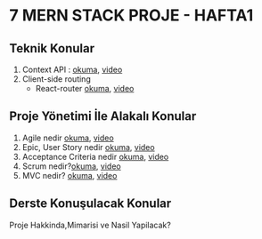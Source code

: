 # 7 MERN STACK PROJE - HAFTA1

## Teknik Konular

1. Context API : [okuma](https://ysoftaoglu.com/post/react-context-api-nedir-nasil-kullanilir/#:~:text=React%20Context'ler%20component%20a%C4%9Fac%C4%B1nda,componentlara%20prop'lar%20yard%C4%B1m%C4%B1yla%20aktar%C4%B1r%C4%B1z.), [video](https://www.youtube.com/watch?v=v_iP8yHmc8s&ab_channel=MehmetAliFIRAT)
2. Client-side routing
   - React-router [okuma](https://www.ninjakod.com/4-reactjs-routingyonlendirme-islemleri/), [video](https://www.youtube.com/watch?v=Jrlp1-Wu-Iw&ab_channel=ReactDersleri)
   
## Proje Yönetimi İle Alakalı Konular
 1.  Agile nedir [okuma](https://www.acmagile.com/agile-nedir/), [video](https://www.youtube.com/watch?v=nHv3-VtiP38&ab_channel=BilgisayarKavramlari) 
 2. Epic, User Story nedir [okuma](https://medium.com/@seyhankulahli/user-story-kullan%C4%B1c%C4%B1-hikayesi-5da67bfc97df), [video](https://www.youtube.com/watch?v=eYZ8vBXL1kk&ab_channel=RobertSmith)
 3. Acceptance Criteria nedir [okuma](https://batuhanakpunar.medium.com/b%C3%B6l%C3%BCm-6-acceptance-criteria-kabul-kriterleri-ve-definition-of-done-bitti-tan%C4%B1m%C4%B1-%EF%B8%8F-d0d77c4f3b95), [video](https://www.youtube.com/watch?v=ZxXL_sP-sqQ&ab_channel=Scrum.org)
 2.  Scrum nedir?[okuma](https://tr.wikipedia.org/wiki/Scrum), [video](https://www.youtube.com/watch?v=Lk7N1zd7Mv8&ab_channel=BilgisayarKavramlari)  
 3.  MVC nedir? [okuma](https://medium.com/@kdrcandogan/mvc-nedir-mvc-ya%C5%9Fam-d%C3%B6ng%C3%BCs%C3%BC-life-cycle-8e124f24650c), [video](https://www.youtube.com/watch?v=GM_c7zRvFUs&ab_channel=Hakan%C3%87amo%C4%9Flu)  
   
## Derste Konuşulacak Konular
   Proje Hakkinda,Mimarisi ve Nasil Yapilacak?
